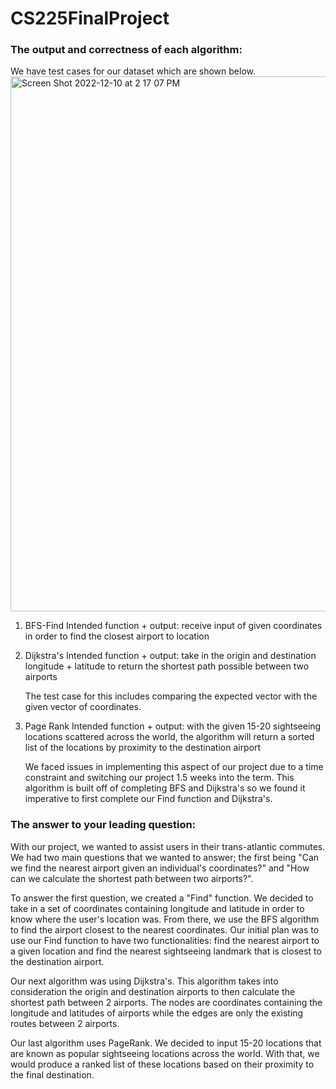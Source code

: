 # CS225FinalProject

### The output and correctness of each algorithm:
We have test cases for our dataset which are shown below. 
<img width="856" alt="Screen Shot 2022-12-10 at 2 17 07 PM" src="https://user-images.githubusercontent.com/90567203/206873743-cab4a9de-499e-49ee-b381-579d90d66b6a.png">

1. BFS-Find
    Intended function + output: receive input of given coordinates in order to find the closest airport to location
2. Dijkstra's
    Intended function + output: take in the origin and destination longitude + latitude to return the shortest path possible between two airports
    
    The test case for this includes comparing the expected vector with the given vector of coordinates.  

3. Page Rank 
    Intended function + output: with the given 15-20 sightseeing locations scattered across the world, the algorithm will return a sorted list of the locations by proximity to the destination airport
    
    We faced issues in implementing this aspect of our project due to a time constraint and switching our project 1.5 weeks into the term. This algorithm is built off of completing BFS and Dijkstra's so we found it imperative to first complete our Find function and Dijkstra's.
    


### The answer to your leading question:

With our project, we wanted to assist users in their trans-atlantic commutes. We had two main questions that we wanted to answer; the first being "Can we find the nearest airport given an individual's coordinates?" and "How can we calculate the shortest path between two airports?". 

To answer the first question, we created a "Find" function. We decided to take in a set of coordinates containing longitude and latitude in order to know where the user's location was. From there, we use the BFS algorithm to find the airport closest to the nearest coordinates. Our initial plan was to use our Find function to have two functionalities: find the nearest airport to a given location and find the nearest sightseeing landmark that is closest to the destination airport.


Our next algorithm was using Dijkstra's. This algorithm takes into consideration the origin and destination airports to then calculate the shortest path between 2 airports. The nodes are coordinates containing the longitude and latitudes of airports while the edges are only the existing routes between 2 airports.  


Our last algorithm uses PageRank. We decided to input 15-20 locations that are known as popular sightseeing locations across the world. With that, we would produce a ranked list of these locations based on their proximity to the final destination.
